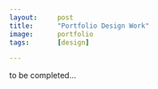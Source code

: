 ```yaml
---
layout:		post
title:		"Portfolio Design Work"
image:		portfolio
tags:		[design]

---
```


to be completed...